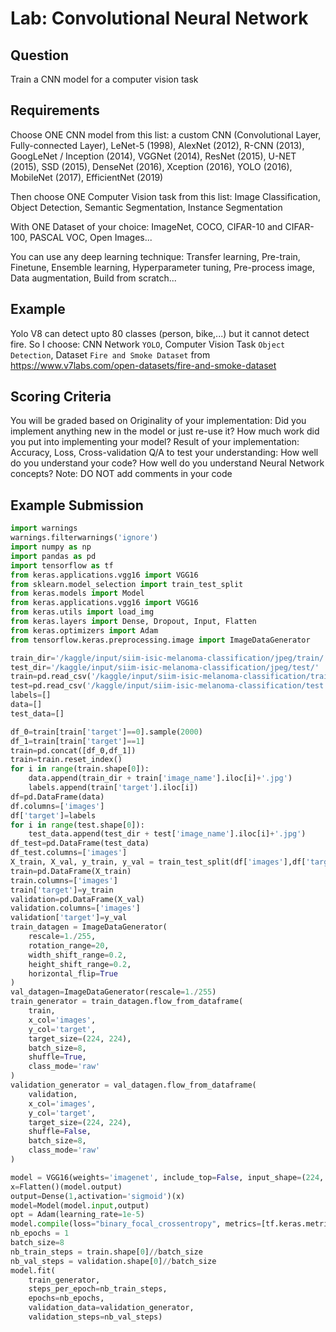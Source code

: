 # Lab: Convolutional Neural Network

## Question
Train a CNN model for a computer vision task

## Requirements
Choose ONE CNN model from this list: a custom CNN (Convolutional Layer, Fully-connected Layer), LeNet-5 (1998), AlexNet (2012), R-CNN (2013), GoogLeNet / Inception (2014), VGGNet (2014), ResNet (2015), U-NET (2015), SSD (2015), DenseNet (2016), Xception (2016), YOLO (2016), MobileNet (2017), EfficientNet (2019)

Then choose ONE Computer Vision task from this list: Image Classification, Object Detection, Semantic Segmentation, Instance Segmentation

With ONE Dataset of your choice: ImageNet, COCO, CIFAR-10 and CIFAR-100, PASCAL VOC, Open Images...

You can use any deep learning technique: Transfer learning, Pre-train, Finetune, Ensemble learning, Hyperparameter tuning, Pre-process image, Data augmentation, Build from scratch...

## Example
Yolo V8 can detect upto 80 classes (person, bike,...) but it cannot detect fire. So I choose: CNN Network `YOLO`, Computer Vision Task `Object Detection`, Dataset `Fire and Smoke Dataset` from https://www.v7labs.com/open-datasets/fire-and-smoke-dataset

## Scoring Criteria
You will be graded based on Originality of your implementation: Did you implement anything new in the model or just re-use it? How much work did you put into implementing your model? Result of your implementation: Accuracy, Loss, Cross-validation Q/A to test your understanding: How well do you understand your code? How well do you understand Neural Network concepts? Note: DO NOT add comments in your code

## Example Submission
```python
import warnings
warnings.filterwarnings('ignore')
import numpy as np 
import pandas as pd 
import tensorflow as tf
from keras.applications.vgg16 import VGG16
from sklearn.model_selection import train_test_split
from keras.models import Model
from keras.applications.vgg16 import VGG16
from keras.utils import load_img
from keras.layers import Dense, Dropout, Input, Flatten
from keras.optimizers import Adam
from tensorflow.keras.preprocessing.image import ImageDataGenerator

train_dir='/kaggle/input/siim-isic-melanoma-classification/jpeg/train/'
test_dir='/kaggle/input/siim-isic-melanoma-classification/jpeg/test/'
train=pd.read_csv('/kaggle/input/siim-isic-melanoma-classification/train.csv')
test=pd.read_csv('/kaggle/input/siim-isic-melanoma-classification/test.csv')
labels=[]
data=[]
test_data=[]

df_0=train[train['target']==0].sample(2000)
df_1=train[train['target']==1]
train=pd.concat([df_0,df_1])
train=train.reset_index()
for i in range(train.shape[0]):
    data.append(train_dir + train['image_name'].iloc[i]+'.jpg')
    labels.append(train['target'].iloc[i])
df=pd.DataFrame(data)
df.columns=['images']
df['target']=labels
for i in range(test.shape[0]):
    test_data.append(test_dir + test['image_name'].iloc[i]+'.jpg')
df_test=pd.DataFrame(test_data)
df_test.columns=['images']
X_train, X_val, y_train, y_val = train_test_split(df['images'],df['target'], test_size=0.2, random_state=42)
train=pd.DataFrame(X_train)
train.columns=['images']
train['target']=y_train
validation=pd.DataFrame(X_val)
validation.columns=['images']
validation['target']=y_val
train_datagen = ImageDataGenerator(
    rescale=1./255,
    rotation_range=20,
    width_shift_range=0.2,
    height_shift_range=0.2,
    horizontal_flip=True
)
val_datagen=ImageDataGenerator(rescale=1./255)
train_generator = train_datagen.flow_from_dataframe(
    train,
    x_col='images',
    y_col='target',
    target_size=(224, 224),
    batch_size=8,
    shuffle=True,
    class_mode='raw'
)
validation_generator = val_datagen.flow_from_dataframe(
    validation,
    x_col='images',
    y_col='target',
    target_size=(224, 224),
    shuffle=False,
    batch_size=8,
    class_mode='raw'
)

model = VGG16(weights='imagenet', include_top=False, input_shape=(224, 224, 3))
x=Flatten()(model.output)
output=Dense(1,activation='sigmoid')(x) 
model=Model(model.input,output)
opt = Adam(learning_rate=1e-5)
model.compile(loss="binary_focal_crossentropy", metrics=[tf.keras.metrics.AUC()],optimizer=opt)
nb_epochs = 1
batch_size=8
nb_train_steps = train.shape[0]//batch_size
nb_val_steps = validation.shape[0]//batch_size
model.fit(
    train_generator,
    steps_per_epoch=nb_train_steps,
    epochs=nb_epochs,
    validation_data=validation_generator,
    validation_steps=nb_val_steps)
```
